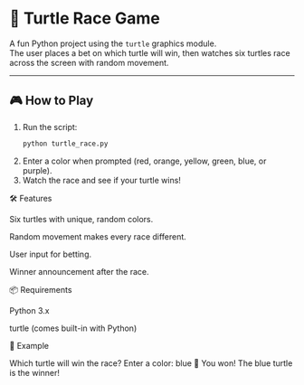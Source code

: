 # 🐢 Turtle Race Game

A fun Python project using the `turtle` graphics module.  
The user places a bet on which turtle will win, then watches six turtles race across the screen with random movement.

---

## 🎮 How to Play
1. Run the script:
   ```bash
   python turtle_race.py
2. Enter a color when prompted (red, orange, yellow, green, blue, or purple).
3. Watch the race and see if your turtle wins!

🛠 Features

Six turtles with unique, random colors.

Random movement makes every race different.

User input for betting.

Winner announcement after the race.

📦 Requirements

Python 3.x

turtle (comes built-in with Python)

🚀 Example

Which turtle will win the race? Enter a color: blue
🎉 You won! The blue turtle is the winner!


